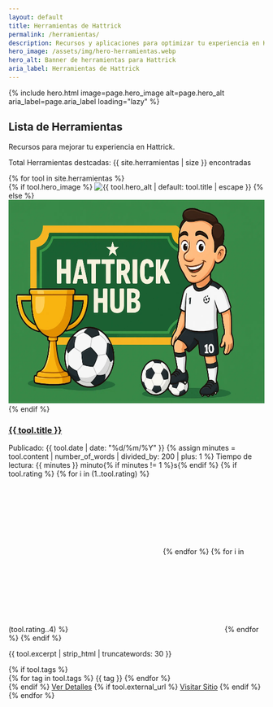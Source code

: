 ```yaml
---
layout: default
title: Herramientas de Hattrick
permalink: /herramientas/
description: Recursos y aplicaciones para optimizar tu experiencia en Hattrick.
hero_image: /assets/img/hero-herramientas.webp
hero_alt: Banner de herramientas para Hattrick
aria_label: Herramientas de Hattrick
---
```


{% include hero.html image=page.hero_image alt=page.hero_alt aria_label=page.aria_label loading="lazy" %}

<section class="section section-1" role="region" aria-label="Lista de herramientas de Hattrick">
    <div class="container">
        <h2 class="title is-2">Lista de Herramientas</h2>
        <p class="subtitle">Recursos para mejorar tu experiencia en Hattrick.</p>
        <p>Total Herramientas destcadas: {{ site.herramientas | size }} encontradas</p>
        <div class="grid-base grid-fixed" role="grid">
            {% for tool in site.herramientas %}
            <article class="card-base{% if tool.featured %} featured{% endif %}" role="gridcell"
                aria-labelledby="tool-{{ tool.title | slugify }}">
                <div class="card-image">
                    {% if tool.hero_image %}
                    <img src="{{ tool.hero_image | relative_url }}"
                        alt="{{ tool.hero_alt | default: tool.title | escape }}" class="card-post" loading="lazy"
                        width="600" height="400">
                    {% else %}
                    <img src="/assets/img/placeholder.webp" alt="Sin imagen" class="card-post" aria-hidden="true"
                        loading="lazy" width="600" height="400">
                    {% endif %}
                </div>
                <h3 class="title is-3" id="tool-{{ tool.title | slugify }}"><a href="{{ tool.url | relative_url }}">{{
                        tool.title }}</a></h3>
                <div class="meta">
                    <span>Publicado: {{ tool.date | date: "%d/%m/%Y" }}</span>
                    {% assign minutes = tool.content | number_of_words | divided_by: 200 | plus: 1 %}
                    <span>Tiempo de lectura: {{ minutes }} minuto{% if minutes != 1 %}s{% endif %}</span>
                    {% if tool.rating %}
                    <span class="rating" aria-label="Calificación: {{ tool.rating }} de 5">
                        {% for i in (1..tool.rating) %}
                        <svg class="icon is-small" aria-hidden="true">
                            <use xlink:href="#star"></use>
                        </svg>
                        {% endfor %}
                        {% for i in (tool.rating..4) %}
                        <svg class="icon is-small empty" aria-hidden="true">
                            <use xlink:href="#star"></use>
                        </svg>
                        {% endfor %}
                    </span>
                    {% endif %}
                </div>
                <p>{{ tool.excerpt | strip_html | truncatewords: 30 }}</p>
                {% if tool.tags %}
                <div class="tags">
                    {% for tag in tool.tags %}
                    <span class="tag">{{ tag }}</span>
                    {% endfor %}
                </div>
                {% endif %}
                <a href="{{ tool.url | relative_url }}" class="button is-primary"
                    aria-label="Ver detalles de {{ tool.title | escape }}">Ver Detalles</a>
                {% if tool.external_url %}
                <a href="{{ tool.external_url }}" target="_blank" rel="noopener noreferrer" class="button is-secondary"
                    aria-label="Visitar {{ tool.title | escape }}">Visitar Sitio</a>
                {% endif %}
            </article>
            {% endfor %}
        </div>
    </div>
</section>

